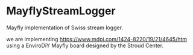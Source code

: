 # MayflyStreamLogger
Mayfly implementation of Swiss stream logger.


we are implementing https://www.mdpi.com/1424-8220/19/21/4645/htm using a EnviroDiY Mayfly board designed by the Stroud Center.
